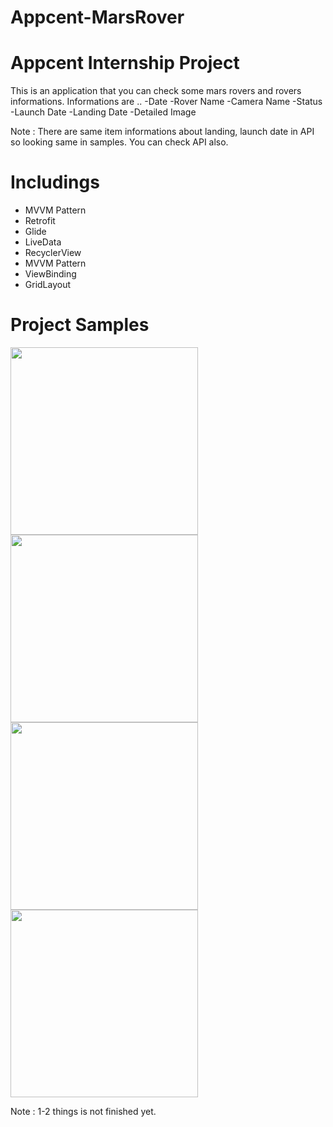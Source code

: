 # Appcent-MarsRover
# Appcent Internship Project

This is an application that you can check some mars rovers and rovers informations.
Informations are ..
-Date
-Rover Name
-Camera Name
-Status
-Launch Date
-Landing Date
-Detailed Image

Note :  There are same item informations about landing, launch date in API so looking same in samples. You can check API also.

# Includings
- MVVM Pattern
- Retrofit
- Glide
- LiveData
- RecyclerView
- MVVM Pattern
- ViewBinding
- GridLayout


# Project Samples

<img src="https://user-images.githubusercontent.com/88238748/166802465-84c53ef2-d430-4a9c-ac8a-022fc260dfe2.png" width="300">
<img src="https://user-images.githubusercontent.com/88238748/166802508-a35831df-70f0-4d63-94c1-6e3c9283e50b.png" width="300">
<img src="https://user-images.githubusercontent.com/88238748/166802559-18491fdb-5bcc-4e35-b65d-5df372221f66.png" width="300">
<img src="https://user-images.githubusercontent.com/88238748/166802589-60ae0958-dd4a-487e-b426-140bb5949718.png" width="300">

Note : 1-2 things is not finished yet.


